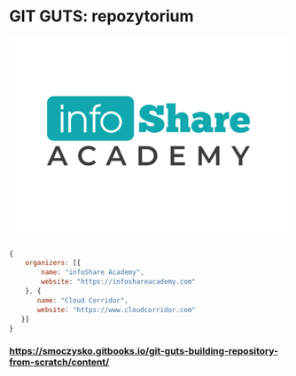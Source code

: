 # GIT GUTS: repozytorium





##### ![](/assets/logo_infoshare.png)


```js
{
    organizers: [{
        name: "infoShare Academy",
        website: "https://infoshareacademy.com"
    }, {
       name: "Cloud Corridor",
       website: "https://www.cloudcorridor.com"
   }]
}
```


### https://smoczysko.gitbooks.io/git-guts-building-repository-from-scratch/content/
